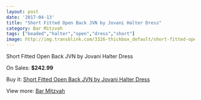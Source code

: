 ```yaml
---
layout: post
date: '2017-04-13'
title: "Short Fitted Open Back JVN by Jovani Halter Dress"
category: Bar Mitzvah
tags: ["beaded","halter","open","dress","short"]
image: http://img.transblink.com/3326-thickbox_default/short-fitted-open-back-jvn-by-jovani-halter-dress.jpg
---
```

Short Fitted Open Back JVN by Jovani Halter Dress

On Sales: **$242.99**
<a href="https://www.transblink.com/en/bar-mitzvah/1049-short-fitted-open-back-jvn-by-jovani-halter-dress.html"><amp-img layout="responsive" width="600" height="600" src="//img.transblink.com/3326-thickbox_default/short-fitted-open-back-jvn-by-jovani-halter-dress.jpg" alt="Short Fitted Open Back JVN by Jovani Halter Dress 0" /></a>
<a href="https://www.transblink.com/en/bar-mitzvah/1049-short-fitted-open-back-jvn-by-jovani-halter-dress.html"><amp-img layout="responsive" width="600" height="600" src="//img.transblink.com/3329-thickbox_default/short-fitted-open-back-jvn-by-jovani-halter-dress.jpg" alt="Short Fitted Open Back JVN by Jovani Halter Dress 1" /></a>
<a href="https://www.transblink.com/en/bar-mitzvah/1049-short-fitted-open-back-jvn-by-jovani-halter-dress.html"><amp-img layout="responsive" width="600" height="600" src="//img.transblink.com/3328-thickbox_default/short-fitted-open-back-jvn-by-jovani-halter-dress.jpg" alt="Short Fitted Open Back JVN by Jovani Halter Dress 2" /></a>
<a href="https://www.transblink.com/en/bar-mitzvah/1049-short-fitted-open-back-jvn-by-jovani-halter-dress.html"><amp-img layout="responsive" width="600" height="600" src="//img.transblink.com/3327-thickbox_default/short-fitted-open-back-jvn-by-jovani-halter-dress.jpg" alt="Short Fitted Open Back JVN by Jovani Halter Dress 3" /></a>

Buy it: [Short Fitted Open Back JVN by Jovani Halter Dress](https://www.transblink.com/en/bar-mitzvah/1049-short-fitted-open-back-jvn-by-jovani-halter-dress.html "Short Fitted Open Back JVN by Jovani Halter Dress")

View more: [Bar Mitzvah](https://www.transblink.com/en/2-bar-mitzvah "Bar Mitzvah")